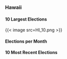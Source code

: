 ### Hawaii

#### 10 Largest Elections
{{< image src=HI_10.png >}}

#### Elections per Month

#### 10 Most Recent Elections

